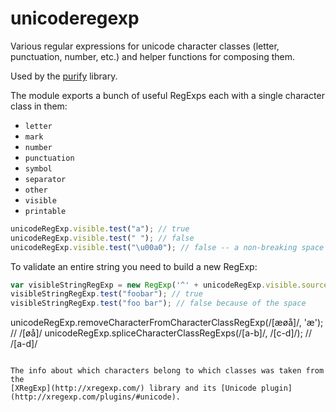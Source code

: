 unicoderegexp
=============

Various regular expressions for unicode character classes (letter,
punctuation, number, etc.) and helper functions for composing them.

Used by the [purify](https://github.com/One-com/purify) library.

The module exports a bunch of useful RegExps each with a single character class in them:

* `letter`
* `mark`
* `number`
* `punctuation`
* `symbol`
* `separator`
* `other`
* `visible`
* `printable`

```javascript
unicodeRegExp.visible.test("a"); // true
unicodeRegExp.visible.test(" "); // false
unicodeRegExp.visible.test("\u00a0"); // false -- a non-breaking space is not visible
```

To validate an entire string you need to build a new RegExp:

```javascript
var visibleStringRegExp = new RegExp('^' + unicodeRegExp.visible.source + '*$');
visibleStringRegExp.test("foobar"); // true
visibleStringRegExp.test("foo bar"); // false because of the space
```

unicodeRegExp.removeCharacterFromCharacterClassRegExp(/[æøå]/, 'æ'); // /[øå]/
unicodeRegExp.spliceCharacterClassRegExps(/[a-b]/, /[c-d]/); // /[a-d]/
```

The info about which characters belong to which classes was taken from the
[XRegExp](http://xregexp.com/) library and its [Unicode plugin](http://xregexp.com/plugins/#unicode).
